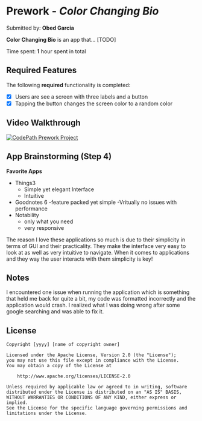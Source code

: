# Prework - *Color Changing Bio*

Submitted by: **Obed Garcia**

**Color Changing Bio** is an app that... [TODO] 

Time spent: **1** hour spent in total

## Required Features

The following **required** functionality is completed:

- [x] Users are see a screen with three labels and a button
- [x] Tapping the button changes the screen color to a random color
 
## Video Walkthrough
<blockquote class="imgur-embed-pub" lang="en" data-id="a/u3fi3lX" data-context="false" ><a href="//imgur.com/a/u3fi3lX"></a></blockquote><script async src="//s.imgur.com/min/embed.js" charset="utf-8"></script>

[![CodePath Prework Project](https://img.youtube.com/vi/PlZLSYigLBQ/0.jpg)](https://www.youtube.com/watch?v=PlZLSYigLBQ)


## App Brainstorming (Step 4)
**Favorite Apps**
- Things3
    - Simple yet elegant Interface
    - Intuitive
- Goodnotes 6
    -feature packed yet simple
    -Vritually no issues with performance
- Notability
    - only what you need
    - very responsive

The reason I love these applications so much is due to their simplicity in terms of GUI and their practicality. They make the interface very easy to look at as well as very intuitive to navigate. When it comes to applications and they way the user interacts with them simplicity is key! 
## Notes
I encountered one issue when running the application which is something that held me back for quite a bit, my code was formatted incorrectly and the application would crash. I realized what I was doing wrong after some google searching and was able to fix it.

## License

    Copyright [yyyy] [name of copyright owner]

    Licensed under the Apache License, Version 2.0 (the "License");
    you may not use this file except in compliance with the License.
    You may obtain a copy of the License at

        http://www.apache.org/licenses/LICENSE-2.0

    Unless required by applicable law or agreed to in writing, software
    distributed under the License is distributed on an "AS IS" BASIS,
    WITHOUT WARRANTIES OR CONDITIONS OF ANY KIND, either express or implied.
    See the License for the specific language governing permissions and
    limitations under the License.
